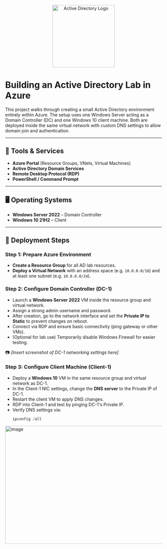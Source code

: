 <p align="center">
  <img src="https://i.imgur.com/pU5A58S.png" width="200" alt="Active Directory Logo"/>
</p>

# Building an Active Directory Lab in Azure

This project walks through creating a small Active Directory environment entirely within Azure. The setup uses one Windows Server acting as a Domain Controller (DC) and one Windows 10 client machine. Both are deployed inside the same virtual network with custom DNS settings to allow domain join and authentication.

---

## 🔧 Tools & Services
- **Azure Portal** (Resource Groups, VNets, Virtual Machines)
- **Active Directory Domain Services**
- **Remote Desktop Protocol (RDP)**
- **PowerShell / Command Prompt**

---

## 🖥️ Operating Systems
- **Windows Server 2022** – Domain Controller
- **Windows 10 21H2** – Client

---

## 📌 Deployment Steps

### Step 1: Prepare Azure Environment
- **Create a Resource Group** for all AD lab resources.
- **Deploy a Virtual Network** with an address space (e.g. `10.0.0.0/16`) and at least one subnet (e.g. `10.0.0.0/24`).

### Step 2: Configure Domain Controller (DC-1)
- Launch a **Windows Server 2022** VM inside the resource group and virtual network.
- Assign a strong admin username and password.
- After creation, go to the network interface and set the **Private IP to Static** to prevent changes on reboot.
- Connect via RDP and ensure basic connectivity (ping gateway or other VMs).
- (Optional for lab use) Temporarily disable Windows Firewall for easier testing.

📷 *[Insert screenshot of DC-1 networking settings here]*

### Step 3: Configure Client Machine (Client-1)
- Deploy a **Windows 10** VM in the same resource group and virtual network as DC-1.
- In the Client-1 NIC settings, change the **DNS server** to the Private IP of DC-1.
- Restart the client VM to apply DNS changes.
- RDP into Client-1 and test by pinging DC-1's Private IP.
- Verify DNS settings via:
  ```powershell
  ipconfig /all

  
<img width="1912" height="378" alt="image" src="https://github.com/user-attachments/assets/1e660b93-df38-4bb2-a713-c7be4a4f9e4f" />

